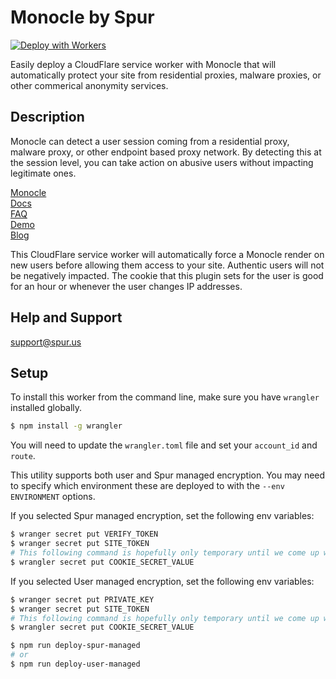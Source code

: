 # Monocle by Spur
[![Deploy with Workers](https://deploy.workers.cloudflare.com/button)](https://deploy.workers.cloudflare.com/?url=https://github.com/spurintel/monocle-plugin-cloudflare/tree/main/)

Easily deploy a CloudFlare service worker with Monocle that will automatically protect your site from residential proxies, malware proxies, or other commerical anonymity services.

## Description

Monocle can detect a user session coming from a residential proxy, malware proxy, or other endpoint based proxy network. By detecting this at the session level, you can take action on abusive users without impacting legitimate ones.

[Monocle](https://spur.us/monocle)  
[Docs](https://docs.spur.us/#/monocle)  
[FAQ](https://spur.us/monocle/#faqs)  
[Demo](https://spur.us/app/demos/monocle/form)  
[Blog](https://spur.us/announcing-monocle-community-edition) 

This CloudFlare service worker will automatically force a Monocle render on new users before allowing them access to your site. Authentic users will not be negatively impacted. The cookie that this plugin sets for the user is good for an hour or whenever the user changes IP addresses.

## Help and Support

support@spur.us

## Setup

To install this worker from the command line, make sure you have `wrangler` installed globally.

```sh
$ npm install -g wrangler
```

You will need to update the `wrangler.toml` file and set your `account_id` and `route`.

This utility supports both user and Spur managed encryption. You may need to specify which environment these are deployed to with the `--env ENVIRONMENT` options.

If you selected Spur managed encryption, set the following env variables:
```sh
$ wranger secret put VERIFY_TOKEN
$ wranger secret put SITE_TOKEN
# This following command is hopefully only temporary until we come up with a stateful solution. This is similar to what is done in our NGINX version
$ wrangler secret put COOKIE_SECRET_VALUE
```

If you selected User managed encryption, set the following env variables:
```sh
$ wranger secret put PRIVATE_KEY
$ wranger secret put SITE_TOKEN
# This following command is hopefully only temporary until we come up with a stateful solution. This is similar to what is done in our NGINX version
$ wrangler secret put COOKIE_SECRET_VALUE
```


```sh
$ npm run deploy-spur-managed
# or
$ npm run deploy-user-managed
```
